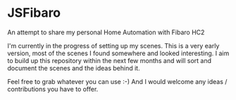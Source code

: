# JSFibaro
An attempt to share my personal Home Automation with Fibaro HC2

I'm currently in the progress of setting up my scenes. 
This is a very early version, most of the scenes I found somewhere and looked interesting.
I aim to build up this repository within the next few months and will sort and document the scenes and the ideas behind it. 

Feel free to grab whatever you can use :-) And I would welcome any ideas / contributions you have to offer.